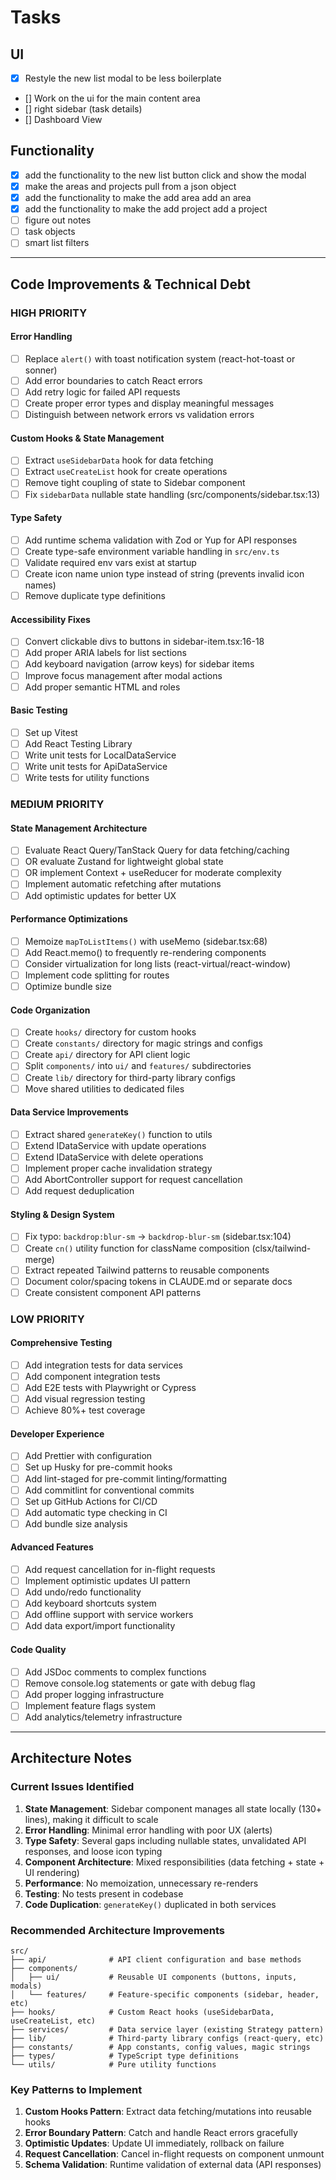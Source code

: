 # Tasks

## UI

- [x] Restyle the new list modal to be less boilerplate
- [] Work on the ui for the main content area
- [] right sidebar (task details)
- [] Dashboard View

## Functionality

- [x] add the functionality to the new list button click and show the modal
- [x] make the areas and projects pull from a json object
- [x] add the functionality to make the add area add an area
- [x] add the functionality to make the add project add a project
- [ ] figure out notes
- [ ] task objects
- [ ] smart list filters

---

## Code Improvements & Technical Debt

### HIGH PRIORITY

#### Error Handling
- [ ] Replace `alert()` with toast notification system (react-hot-toast or sonner)
- [ ] Add error boundaries to catch React errors
- [ ] Add retry logic for failed API requests
- [ ] Create proper error types and display meaningful messages
- [ ] Distinguish between network errors vs validation errors

#### Custom Hooks & State Management
- [ ] Extract `useSidebarData` hook for data fetching
- [ ] Extract `useCreateList` hook for create operations
- [ ] Remove tight coupling of state to Sidebar component
- [ ] Fix `sidebarData` nullable state handling (src/components/sidebar.tsx:13)

#### Type Safety
- [ ] Add runtime schema validation with Zod or Yup for API responses
- [ ] Create type-safe environment variable handling in `src/env.ts`
- [ ] Validate required env vars exist at startup
- [ ] Create icon name union type instead of string (prevents invalid icon names)
- [ ] Remove duplicate type definitions

#### Accessibility Fixes
- [ ] Convert clickable divs to buttons in sidebar-item.tsx:16-18
- [ ] Add proper ARIA labels for list sections
- [ ] Add keyboard navigation (arrow keys) for sidebar items
- [ ] Improve focus management after modal actions
- [ ] Add proper semantic HTML and roles

#### Basic Testing
- [ ] Set up Vitest
- [ ] Add React Testing Library
- [ ] Write unit tests for LocalDataService
- [ ] Write unit tests for ApiDataService
- [ ] Write tests for utility functions

### MEDIUM PRIORITY

#### State Management Architecture
- [ ] Evaluate React Query/TanStack Query for data fetching/caching
- [ ] OR evaluate Zustand for lightweight global state
- [ ] OR implement Context + useReducer for moderate complexity
- [ ] Implement automatic refetching after mutations
- [ ] Add optimistic updates for better UX

#### Performance Optimizations
- [ ] Memoize `mapToListItems()` with useMemo (sidebar.tsx:68)
- [ ] Add React.memo() to frequently re-rendering components
- [ ] Consider virtualization for long lists (react-virtual/react-window)
- [ ] Implement code splitting for routes
- [ ] Optimize bundle size

#### Code Organization
- [ ] Create `hooks/` directory for custom hooks
- [ ] Create `constants/` directory for magic strings and configs
- [ ] Create `api/` directory for API client logic
- [ ] Split `components/` into `ui/` and `features/` subdirectories
- [ ] Create `lib/` directory for third-party library configs
- [ ] Move shared utilities to dedicated files

#### Data Service Improvements
- [ ] Extract shared `generateKey()` function to utils
- [ ] Extend IDataService with update operations
- [ ] Extend IDataService with delete operations
- [ ] Implement proper cache invalidation strategy
- [ ] Add AbortController support for request cancellation
- [ ] Add request deduplication

#### Styling & Design System
- [ ] Fix typo: `backdrop:blur-sm` → `backdrop-blur-sm` (sidebar.tsx:104)
- [ ] Create `cn()` utility function for className composition (clsx/tailwind-merge)
- [ ] Extract repeated Tailwind patterns to reusable components
- [ ] Document color/spacing tokens in CLAUDE.md or separate docs
- [ ] Create consistent component API patterns

### LOW PRIORITY

#### Comprehensive Testing
- [ ] Add integration tests for data services
- [ ] Add component integration tests
- [ ] Add E2E tests with Playwright or Cypress
- [ ] Add visual regression testing
- [ ] Achieve 80%+ test coverage

#### Developer Experience
- [ ] Add Prettier with configuration
- [ ] Set up Husky for pre-commit hooks
- [ ] Add lint-staged for pre-commit linting/formatting
- [ ] Add commitlint for conventional commits
- [ ] Set up GitHub Actions for CI/CD
- [ ] Add automatic type checking in CI
- [ ] Add bundle size analysis

#### Advanced Features
- [ ] Add request cancellation for in-flight requests
- [ ] Implement optimistic updates UI pattern
- [ ] Add undo/redo functionality
- [ ] Add keyboard shortcuts system
- [ ] Add offline support with service workers
- [ ] Add data export/import functionality

#### Code Quality
- [ ] Add JSDoc comments to complex functions
- [ ] Remove console.log statements or gate with debug flag
- [ ] Add proper logging infrastructure
- [ ] Implement feature flags system
- [ ] Add analytics/telemetry infrastructure

---

## Architecture Notes

### Current Issues Identified

1. **State Management**: Sidebar component manages all state locally (130+ lines), making it difficult to scale
2. **Error Handling**: Minimal error handling with poor UX (alerts)
3. **Type Safety**: Several gaps including nullable states, unvalidated API responses, and loose icon typing
4. **Component Architecture**: Mixed responsibilities (data fetching + state + UI rendering)
5. **Performance**: No memoization, unnecessary re-renders
6. **Testing**: No tests present in codebase
7. **Code Duplication**: `generateKey()` duplicated in both services

### Recommended Architecture Improvements

```
src/
├── api/              # API client configuration and base methods
├── components/
│   ├── ui/           # Reusable UI components (buttons, inputs, modals)
│   └── features/     # Feature-specific components (sidebar, header, etc)
├── hooks/            # Custom React hooks (useSidebarData, useCreateList, etc)
├── services/         # Data service layer (existing Strategy pattern)
├── lib/              # Third-party library configs (react-query, etc)
├── constants/        # App constants, config values, magic strings
├── types/            # TypeScript type definitions
└── utils/            # Pure utility functions
```

### Key Patterns to Implement

1. **Custom Hooks Pattern**: Extract data fetching/mutations into reusable hooks
2. **Error Boundary Pattern**: Catch and handle React errors gracefully
3. **Optimistic Updates**: Update UI immediately, rollback on failure
4. **Request Cancellation**: Cancel in-flight requests on component unmount
5. **Schema Validation**: Runtime validation of external data (API responses)

